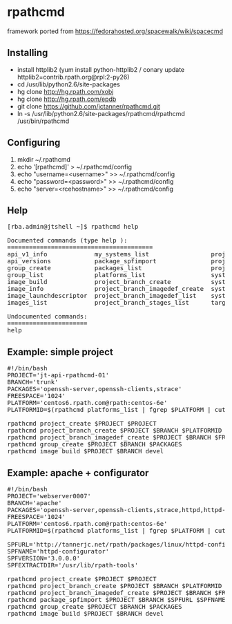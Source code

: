 rpathcmd
========

framework ported from https://fedorahosted.org/spacewalk/wiki/spacecmd

## Installing
* install httplib2 (yum install python-httplib2 / conary update httplib2=contrib.rpath.org@rpl:2-py26)
* cd /usr/lib/python2.6/site-packages
* hg clone http://hg.rpath.com/xobj
* hg clone http://hg.rpath.com/epdb
* git clone https://github.com/jctanner/rpathcmd.git
* ln -s /usr/lib/python2.6/site-packages/rpathcmd/rpathcmd /usr/bin/rpathcmd

## Configuring

1. mkdir ~/.rpathcmd
1. echo '[rpathcmd]' > ~/.rpathcmd/config
1. echo "username=\<username\>" >> ~/.rpathcmd/config
1. echo "password=\<password\>" >> ~/.rpathcmd/config
1. echo "server=\<rcehostname\>" >> ~/.rpathcmd/config


## Help

<pre>
[rba.admin@jtshell ~]$ rpathcmd help

Documented commands (type help <topic>):
========================================
api_v1_info             my_systems_list                 project_branches_list
api_versions            package_spfimport               project_create       
group_create            packages_list                   projects_list        
group_list              platforms_list                  system_group_update  
image_build             project_branch_create           system_info          
image_info              project_branch_imagedef_create  system_showconfig    
image_launchdescriptor  project_branch_imagedef_list    systems_list         
images_list             project_branch_stages_list      targets_list         

Undocumented commands:
======================
help
</pre>

## Example: simple project
<pre>
#!/bin/bash
PROJECT='jt-api-rpathcmd-01'
BRANCH='trunk'
PACKAGES='openssh-server,openssh-clients,strace'
FREESPACE='1024'
PLATFORM='centos6.rpath.com@rpath:centos-6e'
PLATFORMID=$(rpathcmd platforms_list | fgrep $PLATFORM | cut -d\: -f1)

rpathcmd project_create $PROJECT $PROJECT
rpathcmd project_branch_create $PROJECT $BRANCH $PLATFORMID $PLATFORM
rpathcmd project_branch_imagedef_create $PROJECT $BRANCH $FREESPACE
rpathcmd group_create $PROJECT $BRANCH $PACKAGES
rpathcmd image_build $PROJECT $BRANCH devel
</pre>

## Example: apache + configurator
<pre>
#!/bin/bash
PROJECT='webserver0007'
BRANCH='apache'
PACKAGES='openssh-server,openssh-clients,strace,httpd,httpd-configurator'
FREESPACE='1024'
PLATFORM='centos6.rpath.com@rpath:centos-6e'
PLATFORMID=$(rpathcmd platforms_list | fgrep $PLATFORM | cut -d\: -f1)

SPFURL='http://tannerjc.net/rpath/packages/linux/httpd-configurator/httpd-configurator-3.0.0.0.tar.gz'
SPFNAME='httpd-configurator'
SPFVERSION='3.0.0.0'
SPFEXTRACTDIR='/usr/lib/rpath-tools'

rpathcmd project_create $PROJECT $PROJECT
rpathcmd project_branch_create $PROJECT $BRANCH $PLATFORMID $PLATFORM
rpathcmd project_branch_imagedef_create $PROJECT $BRANCH $FREESPACE
rpathcmd package_spfimport $PROJECT $BRANCH $SPFURL $SPFNAME $SPFVERSION $SPFEXTRACTDIR
rpathcmd group_create $PROJECT $BRANCH $PACKAGES
rpathcmd image_build $PROJECT $BRANCH devel
</pre>
